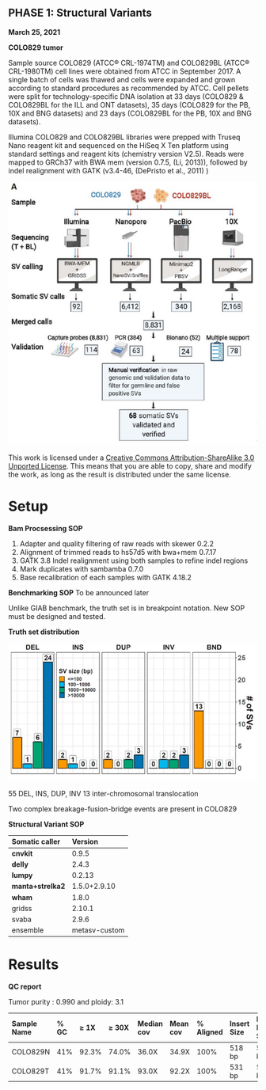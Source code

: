 PHASE 1: Structural Variants
----------------------------

**March 25, 2021**

**COLO829 tumor**

Sample source
COLO829 (ATCC® CRL-1974TM) and COLO829BL (ATCC® CRL-1980TM) cell lines were obtained from ATCC in September 2017. A single batch of cells was thawed and cells were expanded and grown according to standard procedures as recommended by ATCC. Cell pellets were split for technology-specific DNA isolation at 33 days (COLO829 & COLO829BL for the ILL and ONT datasets), 35 days (COLO829 for the PB, 10X and BNG datasets) and 23 days (COLO829BL for the PB, 10X and BNG datasets).

Illumina
COLO829 and COLO829BL libraries were prepped with Truseq Nano reagent kit and sequenced on the HiSeq X Ten platform using standard settings and reagent kits (chemistry version V2.5). Reads were mapped to GRCh37 with BWA mem (version 0.7.5, (Li, 2013)), followed by indel realignment with GATK (v3.4-46, (DePristo et al., 2011) )

![Data processing diagram](img/sv/SOP.jpeg)

This work is licensed under a [Creative Commons Attribution-ShareAlike 3.0 Unported License](http://creativecommons.org/licenses/by-sa/3.0/deed.en_US). This means that you are able to copy, share and modify the work, as long as the result is distributed under the same license.

# Setup

**Bam Procsessing SOP**

1. Adapter and quality filtering of raw reads with skewer 0.2.2
2. Alignment of trimmed reads to hs57d5 with bwa+mem 0.7.17
3. GATK 3.8 Indel realignment using both samples to refine indel regions
4. Mark duplicates with sambamba 0.7.0
5. Base recalibration of each samples with GATK 4.18.2

**Benchmarking SOP**
To be announced later

Unlike GIAB benchmark, the truth set is in breakpoint notation.  New SOP must be designed and tested.


**Truth set distribution**

![truthset](img/sv/colo829_truthset.jpeg)

55 DEL, INS, DUP, INV
13 inter-chromosomal translocation

Two complex breakage-fusion-bridge events are present in COLO829

**Structural Variant SOP**

|   Somatic caller    | Version       | 
|:------------------- |:------------- |
|     **cnvkit**      |  0.9.5        |
|     **delly**       |  2.4.3        | 
|     **lumpy**       |  0.2.13       | 
|  **manta+strelka2** | 1.5.0+2.9.10  | 
|     **wham**        |  1.8.0        | 
|       gridss        |  2.10.1       | 
|       svaba         |  2.9.6        | 
|       ensemble      | metasv-custom |



# Results

**QC report**

Tumor purity : 0.990 and ploidy: 3.1


|Sample Name |% GC	| ≥ 1X   | ≥ 30X | Median cov |	Mean cov   | % Aligned | Insert Size |	Mean Insert Size  |	CCG Oxidation  |
|:-----------|:---- |:------ |:------|:-----------|:---------- |:----------|:------------|:-------------------|:---------------|
|COLO829N	 | 41%	| 92.3%	 | 74.0% |	36.0X	  | 34.9X	   | 100%	   |  518 bp	 |  528 bp	          |  0%            |
|COLO829T	 | 41%	| 91.7%	 | 91.1% |	93.0X	  | 92.2X	   | 100%	   |  531 bp	 |  542 bp	          |  0%            |



